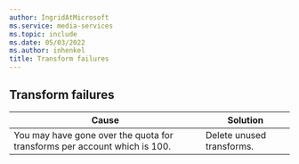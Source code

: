 ```yaml
---
author: IngridAtMicrosoft
ms.service: media-services
ms.topic: include
ms.date: 05/03/2022
ms.author: inhenkel
title: Transform failures
---
```


<!-- 2202240060000240 -->

## Transform failures

| Cause | Solution |
| ----- | -------- |
| You may have gone over the quota for transforms per account which is 100. | Delete unused transforms. |
